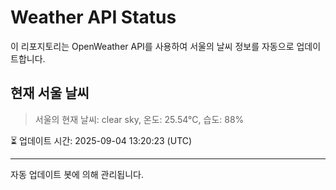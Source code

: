 
# Weather API Status

이 리포지토리는 OpenWeather API를 사용하여 서울의 날씨 정보를 자동으로 업데이트합니다.

## 현재 서울 날씨
> 서울의 현재 날씨: clear sky, 온도: 25.54°C, 습도: 88%

⏳ 업데이트 시간: 2025-09-04 13:20:23 (UTC)

---
자동 업데이트 봇에 의해 관리됩니다.
